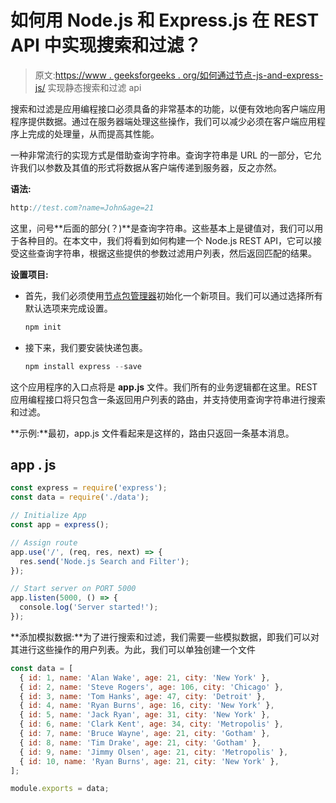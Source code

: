 # 如何用 Node.js 和 Express.js 在 REST API 中实现搜索和过滤？

> 原文:[https://www . geeksforgeeks . org/如何通过节点-js-and-express-js/](https://www.geeksforgeeks.org/how-to-implement-search-and-filtering-in-a-rest-api-with-node-js-and-express-js/) 实现静态搜索和过滤 api

搜索和过滤是应用编程接口必须具备的非常基本的功能，以便有效地向客户端应用程序提供数据。通过在服务器端处理这些操作，我们可以减少必须在客户端应用程序上完成的处理量，从而提高其性能。

一种非常流行的实现方式是借助查询字符串。查询字符串是 URL 的一部分，它允许我们以参数及其值的形式将数据从客户端传递到服务器，反之亦然。

**语法:**

```js
http://test.com?name=John&age=21
```

这里，问号**后面的部分(？)**是查询字符串。这些基本上是键值对，我们可以用于各种目的。在本文中，我们将看到如何构建一个 Node.js REST API，它可以接受这些查询字符串，根据这些提供的参数过滤用户列表，然后返回匹配的结果。

**设置项目:**

*   首先，我们必须使用[节点包管理器](https://nodejs.org/en/download/)初始化一个新项目。我们可以通过选择所有默认选项来完成设置。

    ```js
    npm init
    ```

*   接下来，我们要安装快递包裹。

    ```js
    npm install express --save
    ```

这个应用程序的入口点将是 **app.js** 文件。我们所有的业务逻辑都在这里。REST 应用编程接口将只包含一条返回用户列表的路由，并支持使用查询字符串进行搜索和过滤。

**示例:**最初，app.js 文件看起来是这样的，路由只返回一条基本消息。

## app . js

```js
const express = require('express');
const data = require('./data');

// Initialize App
const app = express();

// Assign route
app.use('/', (req, res, next) => {
  res.send('Node.js Search and Filter');
});

// Start server on PORT 5000
app.listen(5000, () => {
  console.log('Server started!');
});
```

**添加模拟数据:**为了进行搜索和过滤，我们需要一些模拟数据，即我们可以对其进行这些操作的用户列表。为此，我们可以单独创建一个文件

```js
const data = [
  { id: 1, name: 'Alan Wake', age: 21, city: 'New York' },
  { id: 2, name: 'Steve Rogers', age: 106, city: 'Chicago' },
  { id: 3, name: 'Tom Hanks', age: 47, city: 'Detroit' },
  { id: 4, name: 'Ryan Burns', age: 16, city: 'New York' },
  { id: 5, name: 'Jack Ryan', age: 31, city: 'New York' },
  { id: 6, name: 'Clark Kent', age: 34, city: 'Metropolis' },
  { id: 7, name: 'Bruce Wayne', age: 21, city: 'Gotham' },
  { id: 8, name: 'Tim Drake', age: 21, city: 'Gotham' },
  { id: 9, name: 'Jimmy Olsen', age: 21, city: 'Metropolis' },
  { id: 10, name: 'Ryan Burns', age: 21, city: 'New York' },
];

module.exports = data;
```